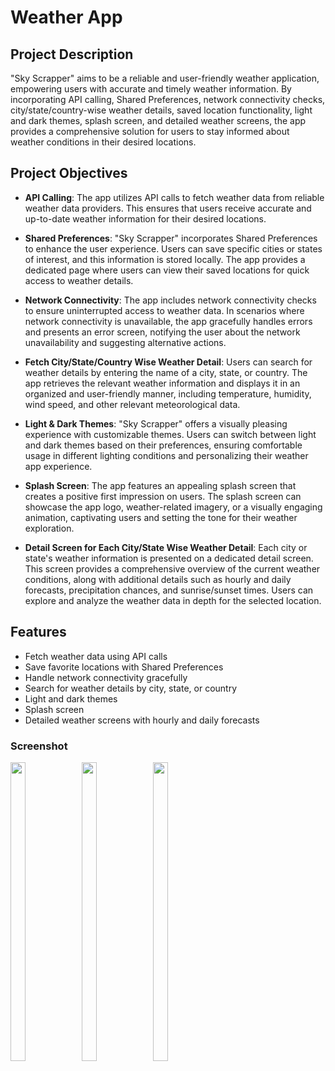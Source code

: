 # Weather App



## Project Description

"Sky Scrapper" aims to be a reliable and user-friendly weather application, empowering users with accurate and timely weather information. By incorporating API calling, Shared Preferences, network connectivity checks, city/state/country-wise weather details, saved location functionality, light and dark themes, splash screen, and detailed weather screens, the app provides a comprehensive solution for users to stay informed about weather conditions in their desired locations.

## Project Objectives

- **API Calling**: The app utilizes API calls to fetch weather data from reliable weather data providers. This ensures that users receive accurate and up-to-date weather information for their desired locations.
  
- **Shared Preferences**: "Sky Scrapper" incorporates Shared Preferences to enhance the user experience. Users can save specific cities or states of interest, and this information is stored locally. The app provides a dedicated page where users can view their saved locations for quick access to weather details.
  
- **Network Connectivity**: The app includes network connectivity checks to ensure uninterrupted access to weather data. In scenarios where network connectivity is unavailable, the app gracefully handles errors and presents an error screen, notifying the user about the network unavailability and suggesting alternative actions.
  
- **Fetch City/State/Country Wise Weather Detail**: Users can search for weather details by entering the name of a city, state, or country. The app retrieves the relevant weather information and displays it in an organized and user-friendly manner, including temperature, humidity, wind speed, and other relevant meteorological data.
  
- **Light & Dark Themes**: "Sky Scrapper" offers a visually pleasing experience with customizable themes. Users can switch between light and dark themes based on their preferences, ensuring comfortable usage in different lighting conditions and personalizing their weather app experience.
  
- **Splash Screen**: The app features an appealing splash screen that creates a positive first impression on users. The splash screen can showcase the app logo, weather-related imagery, or a visually engaging animation, captivating users and setting the tone for their weather exploration.
  
- **Detail Screen for Each City/State Wise Weather Detail**: Each city or state's weather information is presented on a dedicated detail screen. This screen provides a comprehensive overview of the current weather conditions, along with additional details such as hourly and daily forecasts, precipitation chances, and sunrise/sunset times. Users can explore and analyze the weather data in depth for the selected location.



## Features

- Fetch weather data using API calls
- Save favorite locations with Shared Preferences
- Handle network connectivity gracefully
- Search for weather details by city, state, or country
- Light and dark themes
- Splash screen
- Detailed weather screens with hourly and daily forecasts
### Screenshot
<img align = "left"  src = "https://github.com/user-attachments/assets/ddcd8487-f3cf-4523-91a9-1ac0d9a29b17" width=22% height=35% >
<img align = "left"  src = "https://github.com/user-attachments/assets/4e9a0517-1f09-4dce-86d8-94cd5174d5e8" width=22% height=35% >
<img align = "left"  src = "https://github.com/user-attachments/assets/c268eca1-4909-462d-9191-dc4063b5951f" width=22% height=35% >



